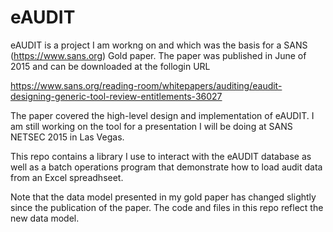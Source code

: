 # eAUDIT
eAUDIT is a project I am workng on and which was the basis for a SANS (https://www.sans.org) Gold paper. The paper was published in June of 2015 and can be downloaded at the follogin URL

https://www.sans.org/reading-room/whitepapers/auditing/eaudit-designing-generic-tool-review-entitlements-36027

The paper covered the high-level design and implementation of eAUDIT. I am still working on the tool for a presentation I will be doing at SANS NETSEC 2015 in Las Vegas. 

This repo contains a library I use to interact with the eAUDIT database as well as a batch operations program that demonstrate how to load audit data from an Excel spreadhseet.

Note that the data model presented in my gold paper has changed slightly since the publication of the paper. The code and files in this repo reflect the new data model.


